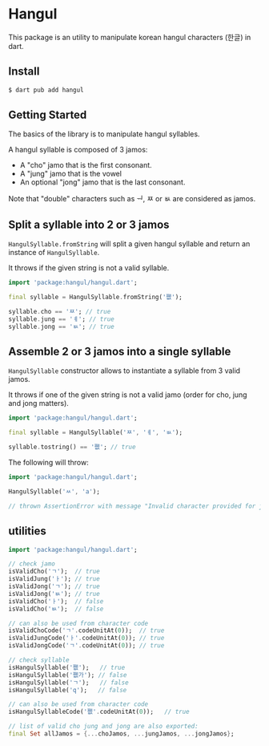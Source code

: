 # Hangul

This package is an utility to manipulate korean hangul characters (한글) in dart.

## Install

```sh
$ dart pub add hangul
```

## Getting Started

The basics of the library is to manipulate hangul syllables.

A hangul syllable is composed of 3 jamos:

- A "cho" jamo that is the first consonant.
- A "jung" jamo that is the vowel
- An optional "jong" jamo that is the last consonant.


Note that "double" characters such as ᅯ, ㅉ or ㅄ are considered as jamos.


## Split a syllable into 2 or 3 jamos

`HangulSyllable.fromString` will split a given hangul syllable
and return an instance of `HangulSyllable`.

It throws if the given string is not a valid syllable.

```dart
import 'package:hangul/hangul.dart';

final syllable = HangulSyllable.fromString('쪲');

syllable.cho == 'ㅉ'; // true
syllable.jung == 'ㅖ'; // true
syllable.jong == 'ㅄ'; // true
```

## Assemble 2 or 3 jamos into a single syllable


`HangulSyllable` constructor allows to instantiate a syllable from 3 valid jamos.

It throws if one of the given string is not a valid jamo (order for cho, jung and jong matters).

```dart
import 'package:hangul/hangul.dart';

final syllable = HangulSyllable('ㅉ', 'ㅖ', 'ㅄ');

syllable.tostring() == '쪲'; // true
```

The following will throw:

```dart
import 'package:hangul/hangul.dart';

HangulSyllable('ㅆ', 'a');

// thrown AssertionError with message "Invalid character provided for jung."
```


## utilities

```dart
import 'package:hangul/hangul.dart';

// check jamo
isValidCho('ㄱ');  // true
isValidJung('ㅏ'); // true
isValidJong('ㄱ'); // true
isValidJong('ㅄ'); // true
isValidCho('ㅏ');  // false
isValidCho('ㅄ');  // false

// can also be used from character code
isValidChoCode('ㄱ'.codeUnitAt(0));  // true
isValidJungCode('ㅏ'.codeUnitAt(0)); // true
isValidJongCode('ㄱ'.codeUnitAt(0)); // true

// check syllable
isHangulSyllable('쪲');   // true
isHangulSyllable('쪲가'); // false
isHangulSyllable('ㄱ');   // false
isHangulSyllable('q');   // false

// can also be used from character code
isHangulSyllableCode('쪲'.codeUnitAt(0));   // true

// list of valid cho jung and jong are also exported:
final Set allJamos = {...choJamos, ...jungJamos, ...jongJamos};
```
